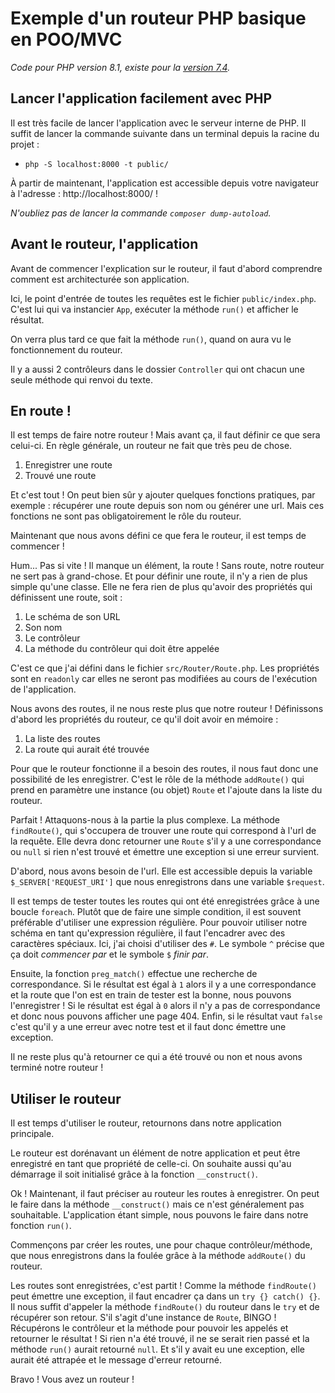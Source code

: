 # Exemple d'un routeur PHP basique en POO/MVC

*Code pour PHP version 8.1, existe pour la [version 7.4](https://github.com/TrAsKiN/router-example/tree/php_7.4).*

## Lancer l'application facilement avec PHP

Il est très facile de lancer l'application avec le serveur interne de PHP. Il suffit de lancer la commande suivante dans un terminal depuis la racine du projet :

- `php -S localhost:8000 -t public/`

À partir de maintenant, l'application est accessible depuis votre navigateur à l'adresse : http://localhost:8000/ !

*N'oubliez pas de lancer la commande `composer dump-autoload`.*

## Avant le routeur, l'application

Avant de commencer l'explication sur le routeur, il faut d'abord comprendre comment est architecturée son application.

Ici, le point d'entrée de toutes les requêtes est le fichier `public/index.php`. C'est lui qui va instancier `App`, exécuter la méthode `run()` et afficher le résultat.

On verra plus tard ce que fait la méthode `run()`, quand on aura vu le fonctionnement du routeur.

Il y a aussi 2 contrôleurs dans le dossier `Controller` qui ont chacun une seule méthode qui renvoi du texte.

## En route !

Il est temps de faire notre routeur ! Mais avant ça, il faut définir ce que sera celui-ci. En règle générale, un routeur ne fait que très peu de chose.

1. Enregistrer une route
2. Trouvé une route

Et c'est tout ! On peut bien sûr y ajouter quelques fonctions pratiques, par exemple : récupérer une route depuis son nom ou générer une url. Mais ces fonctions ne sont pas obligatoirement le rôle du routeur.

Maintenant que nous avons défini ce que fera le routeur, il est temps de commencer !

Hum... Pas si vite ! Il manque un élément, la route ! Sans route, notre routeur ne sert pas à grand-chose. Et pour définir une route, il n'y a rien de plus simple qu'une classe. Elle ne fera rien de plus qu'avoir des propriétés qui définissent une route, soit :

1. Le schéma de son URL
2. Son nom
3. Le contrôleur
4. La méthode du contrôleur qui doit être appelée

C'est ce que j'ai défini dans le fichier `src/Router/Route.php`. Les propriétés sont en `readonly` car elles ne seront pas modifiées au cours de l'exécution de l'application.

Nous avons des routes, il ne nous reste plus que notre routeur ! Définissons d'abord les propriétés du routeur, ce qu'il doit avoir en mémoire :

1. La liste des routes
2. La route qui aurait été trouvée

Pour que le routeur fonctionne il a besoin des routes, il nous faut donc une possibilité de les enregistrer. C'est le rôle de la méthode `addRoute()` qui prend en paramètre une instance (ou objet) `Route` et l'ajoute dans la liste du routeur.

Parfait ! Attaquons-nous à la partie la plus complexe. La méthode `findRoute()`, qui s'occupera de trouver une route qui correspond à l'url de la requête. Elle devra donc retourner une `Route` s'il y a une correspondance ou `null` si rien n'est trouvé et émettre une exception si une erreur survient.

D'abord, nous avons besoin de l'url. Elle est accessible depuis la variable `$_SERVER['REQUEST_URI']` que nous enregistrons dans une variable `$request`.

Il est temps de tester toutes les routes qui ont été enregistrées grâce à une boucle `foreach`. Plutôt que de faire une simple condition, il est souvent préférable d'utiliser une expression régulière. Pour pouvoir utiliser notre schéma en tant qu'expression régulière, il faut l'encadrer avec des caractères spéciaux. Ici, j'ai choisi d'utiliser des `#`. Le symbole `^` précise que ça doit *commencer par* et le symbole `$` *finir par*.

Ensuite, la fonction `preg_match()` effectue une recherche de correspondance. Si le résultat est égal à `1` alors il y a une correspondance et la route que l'on est en train de tester est la bonne, nous pouvons l'enregistrer ! Si le résultat est égal à `0` alors il n'y a pas de correspondance et donc nous pouvons afficher une page 404. Enfin, si le résultat vaut `false` c'est qu'il y a une erreur avec notre test et il faut donc émettre une exception.

Il ne reste plus qu'à retourner ce qui a été trouvé ou non et nous avons terminé notre routeur !

## Utiliser le routeur

Il est temps d'utiliser le routeur, retournons dans notre application principale.

Le routeur est dorénavant un élément de notre application et peut être enregistré en tant que propriété de celle-ci. On souhaite aussi qu'au démarrage il soit initialisé grâce à la fonction `__construct()`.

Ok ! Maintenant, il faut préciser au routeur les routes à enregistrer. On peut le faire dans la méthode `__construct()` mais ce n'est généralement pas souhaitable. L'application étant simple, nous pouvons le faire dans notre fonction `run()`.

Commençons par créer les routes, une pour chaque contrôleur/méthode, que nous enregistrons dans la foulée grâce à la méthode `addRoute()` du routeur.

Les routes sont enregistrées, c'est partit ! Comme la méthode `findRoute()` peut émettre une exception, il faut encadrer ça dans un `try {} catch() {}`. Il nous suffit d'appeler la méthode `findRoute()` du routeur dans le `try` et de récupérer son retour. S'il s'agit d'une instance de `Route`, BINGO ! Récupérons le contrôleur et la méthode pour pouvoir les appelés et retourner le résultat ! Si rien n'a été trouvé, il ne se serait rien passé et la méthode `run()` aurait retourné `null`. Et s'il y avait eu une exception, elle aurait été attrapée et le message d'erreur retourné.

Bravo ! Vous avez un routeur !

